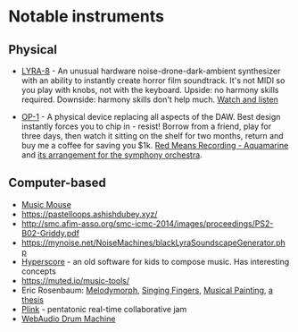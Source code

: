 Notable instruments
===

Physical
---

- [LYRA-8](https://somasynths.com/lyra-organismic-synthesizer/) - An unusual hardware noise-drone-dark-ambient synthesizer with an ability to instantly create horror film soundtrack. It's not MIDI so you play with knobs, not with the keyboard. Upside: no harmony skills required. Downside: harmony skills don't help much. [Watch and listen](https://www.youtube.com/watch?v=h1upe9_y4KY)

- [OP-1](https://teenage.engineering/products/op-1) - A physical device replacing all aspects of the DAW. Best design instantly forces you to chip in - resist! Borrow from a friend, play for three days, then watch it sitting on the shelf for two months, return and buy me a coffee for saving you $1k. [Red Means Recording - Aquamarine](https://www.youtube.com/watch?v=-8sMk5KeWvg) and [its arrangement for the symphony orchestra](https://www.youtube.com/watch?v=ZrjuyXfLD6s).


Computer-based
---

- [Music Mouse](https://teropa.info/musicmouse/)
- https://pastelloops.ashishdubey.xyz/
- http://smc.afim-asso.org/smc-icmc-2014/images/proceedings/PS2-B02-Griddy.pdf
- https://mynoise.net/NoiseMachines/blackLyraSoundscapeGenerator.php
- [Hyperscore](https://www.youtube.com/watch?v=X4_KE0DMshY&list=PLdyToMyKUg3cQIcWGyCJGwA2ATtbxbKpk) - an old software for kids to compose music. Has interesting concepts
- https://muted.io/music-tools/
- Eric Rosenbaum: [Melodymorph](https://www.ericrosenbaum.com/#/melodymorph/), [Singing Fingers](https://www.ericrosenbaum.com/#/singing-fingers/), [Musical Painting](https://www.ericrosenbaum.com/#/musical-paintings/), [a thesis](https://static1.squarespace.com/static/561c2019e4b0ee65a89cee14/t/580e408cbe6594278d2616d6/1477329067597/rosenbaum-musical-tinkering-dissertation.pdf)
- [Plink](https://plink.in/) - pentatonic real-time collaborative jam
- [WebAudio Drum Machine](https://webaudiodemos.appspot.com/MIDIDrums/index.html)
